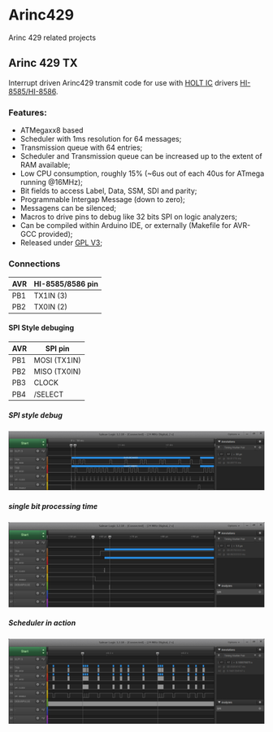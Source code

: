 # Arinc429
Arinc 429 related projects

## Arinc 429 TX

Interrupt driven Arinc429 transmit code for use with  [HOLT IC](https://www.holtic.com/)  drivers [HI-8585/HI-8586](http://www.holtic.com/documents/85-hi-8585_v-rev-ppdf.do).

### Features:
- ATMegaxx8 based
- Scheduler with 1ms resolution for 64 messages;
- Transmission queue with 64 entries;
- Scheduler and Transmission queue can be increased up to the extent of RAM available;
- Low CPU consumption, roughly 15% (~6us out of each 40us for ATmega running @16MHz);
- Bit fields to access Label, Data, SSM, SDI and parity;
- Programmable Intergap Message (down to zero);
- Messagens can be silenced;
- Macros to drive pins to debug like 32 bits SPI on logic analyzers; 
- Can be compiled within Arduino IDE, or externally (Makefile for AVR-GCC provided);
- Released under [GPL V3](https://www.gnu.org/licenses/gpl-3.0.html);

### Connections
|  AVR  |  HI-8585/8586 pin  |
| ----------- | ----------- |
|  PB1  |  TX1IN (3)  |
|  PB2  |  TX0IN (2)  | 

#### SPI Style debuging
|  AVR  |  SPI pin  |
| ----------- | ----------- |
|  PB1  |  MOSI (TX1IN)  |
|  PB2  |  MISO (TX0IN)  | 
|  PB3  |  CLOCK  |
|  PB4  |  /SELECT  | 

##### SPI style debug
![SPI style debug](/doc/screenshot-spidebug.png "SPI style debug")

##### single bit processing time
![1 bit processing time](doc/singlebit.png "1 bit processing time")

##### Scheduler in action
![Scheduler in action](doc/scheduler.png "Scheduler in action")



